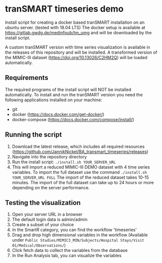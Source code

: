 # tranSMART timeseries demo

Install script for creating a docker based tranSMART installation on an ubuntu server. (tested with 18.04 LTS)
The docker setup is available at https://gitlab.gwdg.de/medinfpub/tm_umg and will be downloaded by the install script.

A custom tranSMART version with time series visualization is available in the releases of this repository and will be installed. A transformed version of the MIMIC-III dataset (https://doi.org/10.13026/C2HM2Q) will be loaded automatically.

## Requirements
The required programs of the install script will NOT be installed automatically. To install and run the tranSMART version you need the following applications installed on your machine:
* git
* docker (https://docs.docker.com/get-docker/)
* docker-compose (https://docs.docker.com/compose/install/)

## Running the script
1) Download the latest release, which includes all required resources (https://github.com/JannikNickel/BA_transmart_timeseries/releases)
2) Navigate into the repository directory
3) Run the install script: `./install.sh YOUR_SERVER_URL`
4) This will import a reduced MIMIC-III DEMO dataset with 4 time series variables. To import the full dataset use the command `./install.sh YOUR_SERVER_URL FULL`
The import of the reduced dataset takes 10-15 minutes. The import of the full dataset can take up to 24 hours or more depending on the server performance.

## Testing the visualization
1) Open your server URL in a browser
2) The default login data is admin/admin
3) Create a subset of your choice
4) In the SmartR category, you can find the workflow 'timeseries'
5) Drag and drop high dimensional variables in the workflow (Available under `Public Studies/MIMIC3_MIN/Subjects/Hospital Stays/Visit 01/Medical/Observations/`)
6) Click fetch data to collect the variables from the database
7) In the Run Analysis tab, you can visualize the variables
